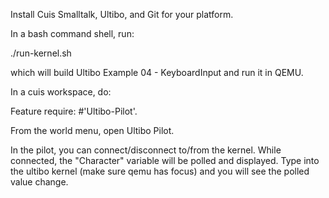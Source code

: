 Install Cuis Smalltalk, Ultibo, and Git for your platform.

In a bash command shell, run:

./run-kernel.sh

which will build Ultibo Example 04 - KeyboardInput and run it in QEMU.

In a cuis workspace, do:

Feature require: #'Ultibo-Pilot'.

From the world menu, open Ultibo Pilot.

In the pilot, you can connect/disconnect to/from the kernel.
While connected, the "Character" variable will be polled and displayed.
Type into the ultibo kernel (make sure qemu has focus) and you will see the polled value change.
